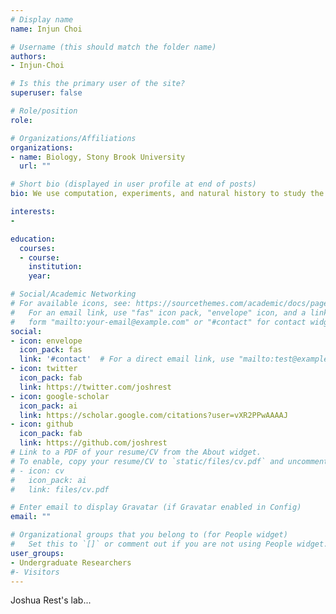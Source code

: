 ```yaml
---
# Display name
name: Injun Choi

# Username (this should match the folder name)
authors:
- Injun-Choi

# Is this the primary user of the site?
superuser: false

# Role/position
role: 

# Organizations/Affiliations
organizations:
- name: Biology, Stony Brook University
  url: ""

# Short bio (displayed in user profile at end of posts)
bio: We use computation, experiments, and natural history to study the evolution of biological systems.

interests:
- 

education:
  courses:
  - course: 
    institution: 
    year: 

# Social/Academic Networking
# For available icons, see: https://sourcethemes.com/academic/docs/page-builder/#icons
#   For an email link, use "fas" icon pack, "envelope" icon, and a link in the
#   form "mailto:your-email@example.com" or "#contact" for contact widget.
social:
- icon: envelope
  icon_pack: fas
  link: '#contact'  # For a direct email link, use "mailto:test@example.org".
- icon: twitter
  icon_pack: fab
  link: https://twitter.com/joshrest
- icon: google-scholar
  icon_pack: ai
  link: https://scholar.google.com/citations?user=vXR2PPwAAAAJ
- icon: github
  icon_pack: fab
  link: https://github.com/joshrest
# Link to a PDF of your resume/CV from the About widget.
# To enable, copy your resume/CV to `static/files/cv.pdf` and uncomment the lines below.
# - icon: cv
#   icon_pack: ai
#   link: files/cv.pdf

# Enter email to display Gravatar (if Gravatar enabled in Config)
email: ""

# Organizational groups that you belong to (for People widget)
#   Set this to `[]` or comment out if you are not using People widget.
user_groups:
- Undergraduate Researchers
#- Visitors
---
```


Joshua Rest's lab...